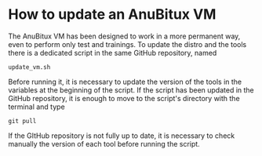 # How to update an AnuBitux VM

The AnuBitux VM has been designed to work in a more permanent way, even to perform only test and trainings. To update the distro and the tools there is a dedicated script in the same GitHub repository, named&#x20;

```
update_vm.sh
```

Before running it, it is necessary to update the version of the tools in the variables at the beginning of the script. If the script has been updated in the GitHub repository, it is enough to move to the script's directory with the terminal and type

```
git pull
```

If the GItHub repository is not fully up to date, it is necessary to check manually the version of each tool before running the script.
